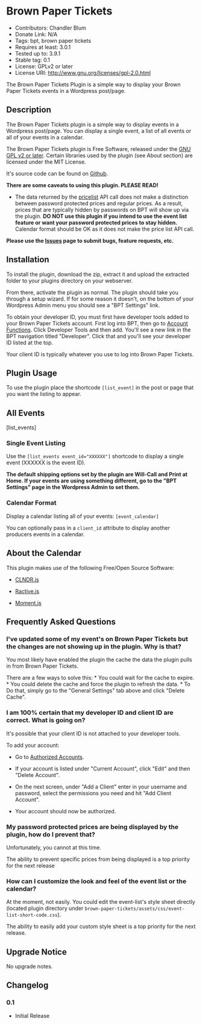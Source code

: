 # Brown Paper Tickets
* Contributors: Chandler Blum
* Donate Link: N/A
* Tags: bpt, brown paper tickets
* Requires at least: 3.0.1
* Tested up to: 3.9.1
* Stable tag: 0.1
* License: GPLv2 or later
* License URI: http://www.gnu.org/licenses/gpl-2.0.html

The Brown Paper Tickets Plugin is a simple way to display your Brown Paper Tickets events in a Wordpress post/page.

## Description

The Brown Paper Tickets plugin is a simple way to display events in a Wordpress post/page. You can display a single event, a list of all events or all of your events in a calendar.

The Brown Paper Tickets plugin is Free Software, released under the [GNU GPL v2 or later](http://www.gnu.org/licenses/gpl-2.0.txt). Certain libraries used by the plugin (see About section) are licensed under the MIT License.

It's source code can be found on [Github](https://github.com/chantron/brown-paper-tickets-wordpress).

**There are some caveats to using this plugin. PLEASE READ!**

* The data returned by the [pricelist](http://www.brownpapertickets.com/apidocs/2.0/pricelist.html) API call does not make a distinction between password protected prices and regular prices. As a result, prices that are typically hidden by passwords on BPT will show up via the plugin. **DO NOT use this plugin if you intend to use the event list feature or want your password protected prices to stay hidden.** Calendar format should be OK as it does not make the price list API call.

**Please use the [Issues](https://github.com/chantron/brown-paper-tickets-wordpress/issues/new) page to submit bugs, feature requests, etc.**

## Installation

To install the plugin, download the zip, extract it and upload the extracted folder to your plugins directory on your webserver.

From there, activate the plugin as normal. The plugin should take you through a setup wizard. If for some reason it doesn't, on the bottom of your Wordpress Admin menu you should see a "BPT Settings" link.

To obtain your developer ID, you must first have developer tools added to your Brown Paper Tickets account. First log into BPT, then go to [Account Functions](https://www.brownpapertickets.com/user/functions.html). Click Developer Tools and then add. You'll see a new link in the BPT navigation titled "Developer". Click that and you'll see your developer ID listed at the top.

Your client ID is typically whatever you use to log into Brown Paper Tickets.

## Plugin Usage

To use the plugin place the shortcode ``` [list_event] ``` in the post
or page that you want the listing to appear.

## All Events

[list_events]

### Single Event Listing
Use the ```[list_events event_id="XXXXXX"]``` shortcode to display a single event (XXXXXX is the event ID).

**The default shipping options set by the plugin are Will-Call and Print at Home. If your events are using something different, go to the "BPT Settings" page in the Wordpress Admin to set them.**

### Calendar Format

Display a calendar listing all of your events: ```[event_calendar]```

You can optionally pass in a ```client_id``` attribute to display another producers events in a calendar.

## About the Calendar

This plugin makes use of the following Free/Open Source Software:

* [CLNDR.js](http://kylestetz.github.io/CLNDR/)

* [Ractive.js](http://www.ractivejs.org/)

* [Moment.js](http://momentjs.com/)

## Frequently Asked Questions

### I've updated some of my event's on Brown Paper Tickets but the changes are not showing up in the plugin. Why is that?

You most likely have enabled the plugin the cache the data the plugin pulls in from Brown Paper Tickets. 

There are a few ways to solve this:
    * You could wait for the cache to expire.
    * You could delete the cache and force the plugin to refresh the data.
        * To Do that, simply go to the "General Settings" tab above and click "Delete Cache".

### I am 100% certain that my developer ID and client ID are correct. What is going on?

It's possible that your client ID is not attached to your developer tools.

To add your account:

* Go to <a target="_blank" href="https://www.brownpapertickets.com/developer/accounts.html">Authorized Accounts</a>.

* If your account is listed under "Current Account", click "Edit" and then "Delete Account".

* On the next screen, under "Add a Client" enter in your username and password, select the permissions you need and hit "Add Client Account".

* Your account should now be authorized.

### My password protected prices are being displayed by the plugin, how do I prevent that?

Unfortunately, you cannot at this time.

The ability to prevent specific prices from being displayed is a top priority for the next release

### How can I customize the look and feel of the event list or the calendar?

At the moment, not easily. You could edit the event-list's style sheet directly (located plugin directory under ```brown-paper-tickets/assets/css/event-list-short-code.css```).

The ability to easily add your custom style sheet is a top priority for the next release.

## Upgrade Notice 

No upgrade notes.

## Changelog

### 0.1
* Initial Release